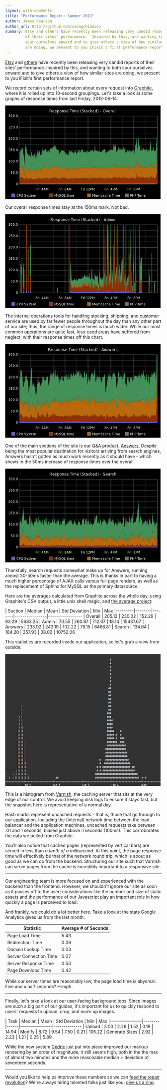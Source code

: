 ```yaml
---
layout: with-comments
title: "Performance Report: Summer 2013"
author: James Pearson
author_url: http://github.com/xiongchiamiov
summary: Etsy and others have recently been releasing very candid reports
         of their sites' performance.  Inspired by this, and wanting to both
         spur ourselves onward and to give others a view of how similar sites
         are doing, we present to you iFixit's first performance report.
---
```


[Etsy] and [others] have recently been releasing very candid reports of their
sites' performance.  Inspired by this, and wanting to both spur ourselves
onward and to give others a view of how similar sites are doing, we present to
you iFixit's first performance report.

We record certain sets of information about every request into [Graphite],
where it is rolled up into 10-second groupings.  Let's take a look at some
graphs of response times from last Friday, 2013-06-14.

![overall](/assets/2013-06-16-performance-report/overall.png)

Our overall response times stay at the 150ms mark.  Not bad.

![admin](/assets/2013-06-16-performance-report/admin.png)

The internal operations tools for handling stocking, shipping, and customer
service are used by far fewer people throughout the day than any other part of
our site; thus, the range of response times is much wider.  While our most
common operations are quite fast, less-used areas have suffered from neglect,
with their response times off this chart.

![answers](/assets/2013-06-16-performance-report/answers.png)

One of the main sections of the site is our Q&A product, [Answers].  Despite
being the most popular destination for visitors arriving from search engines,
Answers hasn't gotten as much work recently as it should have - which shows in
the 50ms increase of response times over the overall.

![search](/assets/2013-06-16-performance-report/search.png)

Thankfully, search requests somewhat make up for Answers, running almost
30-50ms faster than the average.  This is thanks in part to having a much
higher percentage of AJAX calls versus full page renders, as well as the
replacement of Sphinx for MySQL as the primary datasource.

Here are the averages calculated from Graphite across the whole day, using
Graphite's CSV output, a little unix shell magic, and [the average project]:

| Section | Median | Mean   | Std Deviation  | Min   | Max
|---------|--------|--------|----------------|-----------------
| Overall | 205.12 | 230.02 | 152.29         | 93.29 |  5683.25
| Admin   |  70.55 | 260.87 | 712.07         | 18.14 | 15437.67
| Answers | 233.92 | 243.19 | 102.22         | 79.15 |  6466.81
| Search  | 134.64 | 184.20 | 257.93         | 38.02 | 10752.06

This statistics are recorded inside our application, so let's grab a view from
outside:

![varnishhist](/assets/2013-06-16-performance-report/varnishhist.png)

This is a histogram from [Varnish], the caching server that sits at the very
edge of our control.  We avoid keeping disk logs to ensure it stays fast, but
the snapshot here is representative of a normal day.

Hash marks represent uncached requests - that is, those that go through to our
application.  Including the (internal) network time between the load balancer
and the application machines, uncached requests take between .01 and 1
seconds, biased just above .1 seconds (100ms).  This corroborates the data we
pulled from Graphite.

You'll also notice that cached pages (represented by vertical bars) are served
in less than *a tenth of a millisecond*.  At this point, the page response time
will effectively be that of the network round trip, which is about as good as
we can do from the backend.  Structuring our site such that Varnish can serve
pages from the cache is incredibly important to a responsive site.

--------------------------------------------------------------------------------

Our engineering team is more focused on and experienced with the backend than
the frontend.  However, we shouldn't ignore our site as soon as it passes off
to the user; considerations like the number and size of static assets and the
performance of our Javascript play an important role in how quickly a page is
perceived to load.

And frankly, we could do a lot better here.  Take a look at the stats Google
Analytics gives us from the last month:

Statistic              | Average # of Seconds
-----------------------|---------------------
Page Load Time         | 5.43
Redirection Time       | 0.06
Domain Lookup Time     | 0.03
Server Connection Time | 0.07
Server Response Time   | 0.50
Page Download Time     | 0.42

While our server times are reasonably low, the page load time is abysmal.  Five
and a half seconds?  Hrmph.

--------------------------------------------------------------------------------

Finally, let's take a look at our user-facing background jobs.  Since images
are such a big part of our guides, it's important for us to quickly respond to
users' requests to upload, crop, and mark-up images.

| Task           | Median | Mean | Std Deviation  | Min  | Max
|----------------|--------|------|----------------|--------------
| Upload         |   3.00 | 2.26 | 1.52           | 0.19 |  14.94
| Modify         |   8.72 | 9.54 | 7.50           | 0.21 | 105.22
| Generate Sizes |   2.92 | 2.23 | 1.21           | 0.25 |   5.89

While the new system [Cedric] just put into place improved our markup rendering
by an order of magnitude, it still seems high, both in the the max of almost
two minutes and the more reasonable median + deviation of seventeen seconds.

--------------------------------------------------------------------------------

Would you like to help us improve these numbers so we can [feed the repair
revolution][manifesto]?  We're always hiring talented folks just like you;
[give us a ring][jobs].

[Etsy]: http://codeascraft.com/category/performance/
[others]: http://engineering.wayfair.com/january-2012-site-performance-report/
[Graphite]: http://graphite.readthedocs.org/
[Answers]: http://www.ifixit.com/Answers/
[Varnish]: https://www.varnish-cache.org/
[the average project]: http://sourceforge.net/projects/average/
[Cedric]: https://github.com/cedmans
[manifesto]: http://www.ifixit.com/Manifesto
[jobs]: http://www.ifixit.com/Info/Jobs

